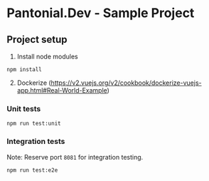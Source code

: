 # Pantonial.Dev - Sample Project

## Project setup
1. Install node modules
```
npm install
```
2. Dockerize (https://v2.vuejs.org/v2/cookbook/dockerize-vuejs-app.html#Real-World-Example)

### Unit tests
```
npm run test:unit
```

### Integration tests
Note: Reserve port `8081` for integration testing.
```
npm run test:e2e
```
